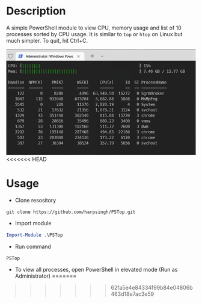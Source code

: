 # Description
A simple PowerShell module to view CPU, memory usage and list of 10 processes sorted by CPU usage. It is similar to `top` or `htop` on Linux but much simpler. To quit, hit Ctrl+C.

<img src='.\PSTop_screenshot.png'>
<<<<<<< HEAD

# Usage
- Clone resository
```
git clone https://github.com/harpsingh/PSTop.git
```
- Import module
```powershell
Import-Module .\PSTop
```
- Run command
```
PSTop
```
- To view all processes, open PowerShell in elevated mode (Run as Administrator)
=======
>>>>>>> 62fa5e4e84334f99b84e04806b463d18e7ac3e59
